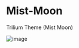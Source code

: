 # Mist-Moon
Trilium Theme (Mist Moon)

![image](https://github.com/Ivy-End/Mist-Moon/assets/3644544/430f4e4b-5580-45ca-824c-5ba88650b0d2)
